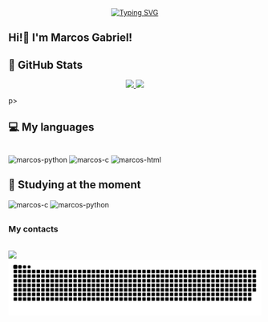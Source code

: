 <div align="center">
  <a href="https://git.io/typing-svg">
    <img src="https://readme-typing-svg.demolab.com?font=Fira+Code&weight=500&size=22&pause=1000&color=2B97FA&center=true&vCenter=true&random=false&width=524&lines=%E2%8A%B9+Welcome+to+my+profile!+%CB%99%E1%B5%95%CB%99+%E2%8A%B9+" alt="Typing SVG">
  </a>
</div>

## Hi!👋 I'm Marcos Gabriel! 

## 🚀 GitHub Stats 
<p align="center">
 <a href="https://github.com/anuraghazra/github-readme-stats">
  <img height="200" src="https://github-readme-stats.vercel.app/api?username=marcosgabrielms&show_icons=true&include_all_commits=true&count_private=true&theme=merko" />
</a>
<a href="https://github.com/anuraghazra/convoychat">
  <img height="200" src="https://github-readme-stats.vercel.app/api/top-langs?username=marcosgabrielms&theme=merko&layout=compact&langs_count=8&card_width=320" />
</a>
</p>p>

##

## 💻 My languages
<div style="display: inline_block"><br>
  <img align="center" alt="marcos-python" height="30" width="40" src="https://cdn.jsdelivr.net/gh/devicons/devicon@latest/icons/python/python-original.svg"/>
  <img align="center" alt="marcos-c" height="30" width="40" src="https://cdn.jsdelivr.net/gh/devicons/devicon@latest/icons/c/c-original.svg"/>
  <img align="center" alt="marcos-html" height="30" width="40" src="https://cdn.jsdelivr.net/gh/devicons/devicon@latest/icons/html5/html5-original.svg"/>
</div>

## 📘 Studying at the moment 
<div style="display: inlice_block><br>
  <img align="center" alt="marcos-c++" height="30" width="40" src="https://cdn.jsdelivr.net/gh/devicons/devicon@latest/icons/cplusplus/cplusplus-original.svg"/>
  <img align="center" alt="marcos-c" height="30" width="40" src="https://cdn.jsdelivr.net/gh/devicons/devicon@latest/icons/c/c-original.svg"/>
  <img align="center" alt="marcos-python" height="30" width="40" src="https://cdn.jsdelivr.net/gh/devicons/devicon@latest/icons/python/python-original.svg"/>
</div>

##

<h3> My contacts </h3><br>
<div> 
  <a href = "mailto:marcosg64bits@gmail.com"><img src="https://img.shields.io/badge/-Gmail-%23333?style=for-the-badge&logo=gmail&logoColor=white" target="_blank"></a>
  </div>

<picture align="center">
  <source media="(prefers-color-scheme: dark)" srcset="https://raw.githubusercontent.com/marcosgabrielms/marcosgabrielms/output/github-contribution-grid-snake-dark.svg">
  <source media="(prefers-color-scheme: light)" srcset="https://raw.githubusercontent.com/marcosgabrielms/marcosgabrielms/output/github-contribution-grid-snake-dark.svg">
  <img align="center" alt="github contribution grid snake animation" src="https://raw.githubusercontent.com/marcosgabrielms/marcosgabrielms/output/github-contribution-grid-snake.svg">
</picture>
<br><br>

